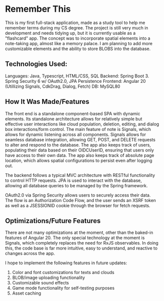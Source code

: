 # Remember This
This is my first full-stack application, made as a study tool to help me remember terms during my CS degree.
The project is still very much in development and needs tidying up, but it is currently usable as a "flashcard" app. The concept was to incorporate spatial elements into a note-taking app, almost like a memory palace. I am planning to add more customizable elements and the ability to store BLOBS into the database.

## Technologies Used: 
Languages: Java, Typescript, HTML/CSS, SQL
Backend: Spring Boot 3. Spring Security 6 w/ OAuth2.0, JPA Persistence
Frontend: Angular 20 (Utillizing Signals, CdkDrag, Dialog, Fetch)
DB: MySQL80

## How It Was Made/Features
The front end is a standalone component-based SPA with dynamic elements. Its standalone architecture allows for relatively simple but effective user interactions like cloud population, deletion, editing, and dialog box interactions/form control. 
The main feature of note is Signals, which allows for dynamic listening across all components. Signals allows for seamless database integration, allowing GET, POST, and DELETE requests to alter and respond to the database. The app also keeps track of users, populating their data based on their OIDCUserID, ensuring that users only have access to their own data. The app also keeps track of absolute page location, which allows spatial configurations to persist even after logging out. 

The backend follows a typical MVC architecture with RESTful functionality to control HTTP requests. JPA is used to interact with the database, allowing all database queries to be managed by the Spring framework.

OAuth2.0 via Spring Security allows users to securely access their data. The flow is an Authorization Code Flow, and the user sends an XSRF token as well as a JSESSIONID cookie through the browser for fetch requests.

## Optimizations/Future Features
There are not many optimizations at the moment, other than the baked-in features of Angular 20. The only special technology at the moment is Signals, which completely replaces the need for RxJS observables. In doing this, the code base is far more intuitive, easy to understand, and reactive to changes across the app.

I hope to implement the following features in future updates: 
1) Color and font customizations for texts and clouds
2) BLOB/image uploading functionality
3) Customizable sound effects
4) Game mode functionality for self-testing purposes
5) Asset caching
